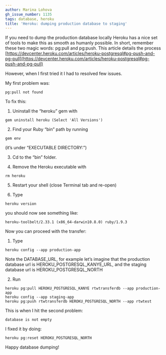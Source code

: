 ```yaml
---
author: Marina Lohova
gh_issue_number: 1135
tags: database, heroku
title: 'Heroku: dumping production database to staging'
---
```




If you need to dump the production database locally Heroku has a nice set of tools to make this as smooth as humanly possible. In short, remember these two magic words: pg:pull and pg:push. This article details the process [https://devcenter.heroku.com/articles/heroku-postgresql#pg-push-and-pg-pull](https://devcenter.heroku.com/articles/heroku-postgresql#pg-push-and-pg-pull)

However, when I first tried it I had to resolved few issues.

My first problem was:

```
pg:pull not found
```

To fix this:

1. Uninstall the “heroku” gem with

```
gem uninstall heroku (Select 'All Versions')
```

2. Find your Ruby “bin” path by running 

```
gem env
```
(it’s under “EXECUTABLE DIRECTORY:”)

3. Cd to the “bin” folder.

4. Remove the Heroku executable with 

```
rm heroku
```

5. Restart your shell (close Terminal tab and re-open)

6. Type 

```
heroku version
```
you should now see something like:

```
heroku-toolbelt/2.33.1 (x86_64-darwin10.8.0) ruby/1.9.3
```

Now you can proceed with the transfer:

1. Type 

```
heroku config --app production-app
```

Note the DATABASE_URL, for example let’s imagine that the production database url is HEROKU_POSTGRESQL_KANYE_URL, and the staging database url is HEROKU_POSTGRESQL_NORTH

2. Run

```
heroku pg:pull HEROKU_POSTGRESQL_KANYE rtwtransferdb --app production-app
heroku config --app staging-app
heroku pg:push rtwtransferdb HEROKU_POSTGRESQL_NORTH --app rtwtest
```

This is when I hit the second problem:

```
database is not empty
```

I fixed it by doing:

```
heroku pg:reset HEROKU_POSTGRESQL_NORTH
```

Happy database dumping!


